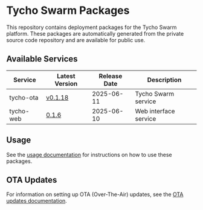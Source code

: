 # Tycho Swarm Packages

This repository contains deployment packages for the Tycho Swarm platform. These packages are automatically generated
from the private source code repository and are available for public use.

## Available Services

| Service | Latest Version | Release Date | Description |
|---------|---------------|--------------|-------------|
| tycho-ota | [v0.1.18](services/tycho-ota/vv0.1.18.tar.gz) | 2025-06-11 | Tycho Swarm service |
| tycho-web | [0.1.6](services/tycho-web/v0.1.6.tar.gz) | 2025-06-10 | Web interface service |

## Usage

See the [usage documentation](docs/usage.md) for instructions on how to use these packages.

## OTA Updates

For information on setting up OTA (Over-The-Air) updates, see the [OTA updates documentation](docs/ota-updates.md).
